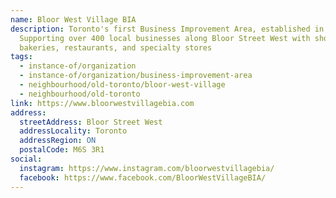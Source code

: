 ```yaml
---
name: Bloor West Village BIA
description: Toronto's first Business Improvement Area, established in 1970.
  Supporting over 400 local businesses along Bloor Street West with shops,
  bakeries, restaurants, and specialty stores
tags:
  - instance-of/organization
  - instance-of/organization/business-improvement-area
  - neighbourhood/old-toronto/bloor-west-village
  - neighbourhood/old-toronto
link: https://www.bloorwestvillagebia.com
address:
  streetAddress: Bloor Street West
  addressLocality: Toronto
  addressRegion: ON
  postalCode: M6S 3R1
social:
  instagram: https://www.instagram.com/bloorwestvillagebia/
  facebook: https://www.facebook.com/BloorWestVillageBIA/
---
```

